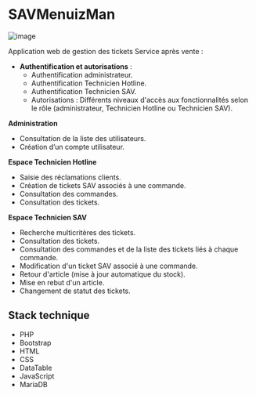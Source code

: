 # SAVMenuizMan
![image](https://github.com/user-attachments/assets/4a879b0e-87ac-4f8d-b70a-1742b0ff662e)

Application web de gestion des tickets Service après vente :

- **Authentification et autorisations** :
  - Authentification administrateur.
  - Authentification Technicien Hotline.
  - Authentification Technicien SAV.
  - Autorisations : Différents niveaux d'accès aux fonctionnalités selon le rôle (administrateur, Technicien Hotline ou Technicien SAV).

**Administration**
- Consultation de la liste des utilisateurs.
- Création d’un compte utilisateur.

**Espace Technicien Hotline**
- Saisie des réclamations clients.
- Création de tickets SAV associés à une commande.
- Consultation des commandes.
- Consultation des tickets.

**Espace Technicien SAV**
- Recherche multicritères des tickets.
- Consultation des tickets.
- Consultation des commandes et de la liste des tickets liés à chaque commande.
- Modification d'un ticket SAV associé à une commande.
- Retour d'article (mise à jour automatique du stock).
- Mise en rebut d'un article.
- Changement de statut des tickets.

## Stack technique

- PHP
- Bootstrap
- HTML
- CSS
- DataTable
- JavaScript
- MariaDB 
